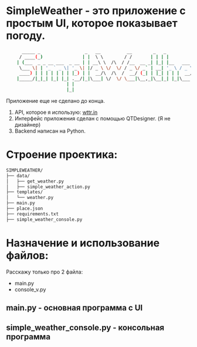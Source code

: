 # SimpleWeather - это приложение с простым UI, которое показывает погоду.
```bash
      _____ _                 _   __          __        _   _               
     / ____(_)               | |  \ \        / /       | | | |              
    | (___  _ _ __ ___  _ __ | | __\ \  /\  / /__  __ _| |_| |__   ___ _ __ 
     \___ \| | '_ ` _ \| '_ \| |/ _ \ \/  \/ / _ \/ _` | __| '_ \ / _ \ '__|
     ____) | | | | | | | |_) | |  __/\  /\  /  __/ (_| | |_| | | |  __/ |   
    |_____/|_|_| |_| |_| .__/|_|\___| \/  \/ \___|\__,_|\__|_| |_|\___|_|   
                       | |                                                  
                       |_|

```
Приложение еще не сделано до конца.
1. API, которое я использую: [wttr.in](https://github.com/chubin/wttr.in)
2. Интерфейс приложения сделан с помощью QTDesigner. (Я не дизайнер)
3. Backend написан на Python.
# Строение проектика:
```bash
SIMPLEWEATHER/
├── data/
│   ├── get_weather.py
│   ├── simple_weather_action.py
├── templates/
│   └── weather.py
├── main.py
├── place.json
├── requirements.txt
├── simple_weather_console.py
```
# Назначение и использование файлов:
Расскажу только про 2 файла:
- main.py
- console_v.py
## main.py - основная программа с UI
## simple_weather_console.py - консольная программа
